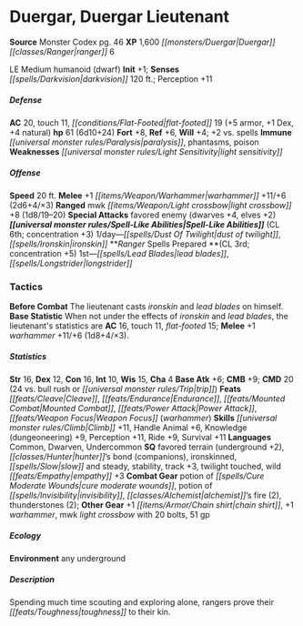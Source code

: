 ﻿---
cssclass: [monsters]
title1: Duergar, Duergar Lieutenant
title2: Duergar Lieutenant
CR: 5
sources:
- name: Monster Codex
  page: 46
  link: http://paizo.com/products/btpy9926?Pathfinder-Roleplaying-Game-Monster-Codex
XP: 1600
race: Duergar
classes:
- ranger 6
alignment: LE
size: Medium
type: humanoid
subtypes:
- dwarf
initiative:
  bonus: 1
senses:
  darkvision: 120
AC:
  AC: 20
  touch: 11
  flat_footed: 19
  components:
    armor: 5
    dex: 1
    natural: 4
HP:
  HP: 61
  long: 6d10+24
saves:
  fort: 8
  ref: 6
  will: 4
  other: +2 vs. spells
immunities:
- paralysis
- phantasms
- poison
weaknesses:
- light sensitivity
speeds:
  base: 20
attacks:
  melee:
  - - text: +1 warhammer +11/+6 (2d6+4/×3)
      entries:
      - - damage: 2d6+4
          crit_multiplier: 3
      attack: +1 warhammer
      bonus:
      - 11
      - 6
  ranged:
  - - text: mwk light crossbow +8 (1d8/19-20)
      entries:
      - - damage: 1d8
          crit_range: 19-20
      attack: mwk light crossbow
      bonus:
      - 8
  special:
  - favored enemy (dwarves +4, elves +2)
spell_like_abilities:
  entries:
  - superscripts:
    - APG
    name: dust of twilight
    source: default
    freq: 1/day
  - name: ironskin
    source: default
    freq: 1/day
  sources:
  - name: default
    CL: 6
    concentration: 3
spells:
  entries:
  - superscripts:
    - APG
    name: lead blades
    source: Ranger
    level: 1
  - name: longstrider
    source: Ranger
    level: 1
  sources:
  - name: Ranger
    type: prepared
    CL: 3
    concentration: 5
tactics:
  Before Combat: The lieutenant casts ironskin and lead blades on himself.
  Base Statistic: When not under the effects of ironskin and lead blades, the lieutenant's
    statistics are AC 16, touch 11, flat-footed 15; Melee +1 warhammer +11/+6 (1d8+4/×3).
ability_scores:
  STR: 16
  DEX: 12
  CON: 16
  INT: 10
  WIS: 15
  CHA: 4
BAB: 6
CMB: 9
CMD: 20
CMD_other: 24 vs. bull rush or trip
feats:
- name: Cleave
- name: Endurance
- name: Mounted Combat
- name: Power Attack
- name: Weapon Focus (warhammer)
skills:
  Climb: 11
  Handle Animal: 6
  Knowledge (dungeoneering): 9
  Perception: 11
  Ride: 9
  Survival: 11
languages:
- Common
- Dwarven
- Undercommon
special_qualities:
- favored terrain (underground +2)
- hunter's bond (companions)
- ironskinned
- slow and steady
- stability
- track +3
- twilight touched
- wild empathy +3
gear:
  combat:
  - potion of cure moderate wounds
  - potion of invisibility
  - alchemist's fire (2)
  - thunderstones (2)
  other:
  - +1 chain shirt
  - +1 warhammer
  - mwk light crossbow with 20 bolts
  - 51 gp
ecology:
  environment: any underground
desc_long: Spending much time scouting and exploring alone, rangers prove their toughness
  to their kin.

---

# Duergar, Duergar Lieutenant

**Source** Monster Codex pg. 46
**XP** 1,600
_[[monsters/Duergar|Duergar]]_ _[[classes/Ranger|ranger]]_ 6

LE Medium humanoid (dwarf)
**Init** +1; **Senses** _[[spells/Darkvision|darkvision]]_ 120 ft.; Perception +11

##### Defense

**AC** 20, touch 11, _[[conditions/Flat-Footed|flat-footed]]_ 19 (+5 armor, +1 Dex, +4 natural)
**hp** 61 (6d10+24)
**Fort** +8, **Ref** +6, **Will** +4; +2 vs. spells
**Immune** _[[universal monster rules/Paralysis|paralysis]]_, phantasms, poison
**Weaknesses** _[[universal monster rules/Light Sensitivity|light sensitivity]]_

##### Offense
**Speed** 20 ft.
**Melee** +1 _[[items/Weapon/Warhammer|warhammer]]_ +11/+6 (2d6+4/×3)
**Ranged** mwk _[[items/Weapon/Light crossbow|light crossbow]]_ +8 (1d8/19–20)
**Special Attacks** favored enemy (dwarves +4, elves +2)
**_[[universal monster rules/Spell-Like Abilities|Spell-Like Abilities]]_** (CL 6th; concentration +3)
1/day—_[[spells/Dust Of Twilight|dust of twilight]]_, _[[spells/Ironskin|ironskin]]_
**_Ranger_ Spells Prepared **(CL 3rd; concentration +5)
1st—_[[spells/Lead Blades|lead blades]]_, _[[spells/Longstrider|longstrider]]_

### Tactics

**Before Combat** The lieutenant casts _ironskin_ and _lead blades_ on himself.
 **Base Statistic** When not under the effects of _ironskin_ and _lead blades_, the lieutenant's statistics are **AC** 16, touch 11, _flat-footed_ 15; **Melee** +1 _warhammer_ +11/+6 (1d8+4/×3).

##### Statistics
**Str** 16, **Dex** 12, **Con** 16, **Int** 10, **Wis** 15, **Cha** 4
**Base Atk** +6; **CMB** +9; **CMD** 20 (24 vs. bull rush or _[[universal monster rules/Trip|trip]]_)
**Feats** _[[feats/Cleave|Cleave]]_, _[[feats/Endurance|Endurance]]_, _[[feats/Mounted Combat|Mounted Combat]]_, _[[feats/Power Attack|Power Attack]]_, _[[feats/Weapon Focus|Weapon Focus]]_ (_warhammer_)
**Skills** _[[universal monster rules/Climb|Climb]]_ +11, Handle Animal +6, Knowledge (dungeoneering) +9, Perception +11, Ride +9, Survival +11
**Languages** Common, Dwarven, Undercommon
**SQ** favored terrain (underground +2), _[[classes/Hunter|hunter]]_’s bond (companions), ironskinned, _[[spells/Slow|slow]]_ and steady, stability, track +3, twilight touched, wild _[[feats/Empathy|empathy]]_ +3
**Combat Gear** potion of _[[spells/Cure Moderate Wounds|cure moderate wounds]]_, potion of _[[spells/Invisibility|invisibility]]_, _[[classes/Alchemist|alchemist]]_’s fire (2), thunderstones (2); **Other Gear** +1 _[[items/Armor/Chain shirt|chain shirt]]_, +1 _warhammer_, mwk _light crossbow_ with 20 bolts, 51 gp

##### Ecology

**Environment** any underground

##### Description

Spending much time scouting and exploring alone, rangers prove their _[[feats/Toughness|toughness]]_ to their kin.